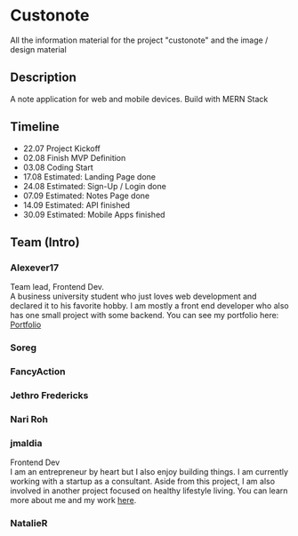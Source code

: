 # Custonote

All the information material for the project "custonote" and the image / design material

## Description

A note application for web and mobile devices. Build with MERN Stack

## Timeline

* 22.07 Project Kickoff
* 02.08 Finish MVP Definition
* 03.08 Coding Start
* 17.08 Estimated: Landing Page done
* 24.08 Estimated: Sign-Up / Login done
* 07.09 Estimated: Notes Page done
* 14.09 Estimated: API finished
* 30.09 Estimated: Mobile Apps finished

## Team (Intro)

### Alexever17

Team lead, Frontend Dev.<br>
A business university student who just loves web development and declared it to his favorite hobby. I am mostly a front end developer who also has one small project with some backend. You can see my portfolio here: [Portfolio](https://malakhov.work)

### Soreg

### FancyAction

### Jethro Fredericks

### Nari Roh

### jmaldia
Frontend Dev <br>
I am an entrepreneur by heart but I also enjoy building things. I am currently working with a startup as a consultant. Aside from this project, I am also involved in another project focused on healthy lifestyle living. You can learn more about me and my work [here](http://jonmaldia.com).
### NatalieR
